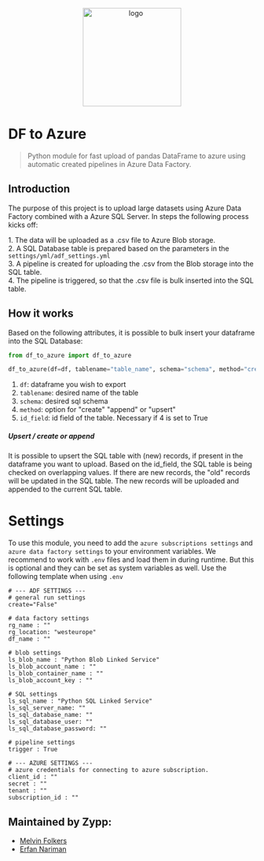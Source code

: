 <p align="center"><img alt="logo" src="https://www.zypp.io/static/assets/img/logos/Main logo - White/Zypp - White - JPG.jpg" width="200"></p>

# DF to Azure

> Python module for fast upload of pandas DataFrame to azure using automatic created pipelines in Azure Data Factory.

## Introduction

The purpose of this project is to upload large datasets using Azure Data Factory combined with a Azure SQL Server. 
In steps the following process kicks off:<p>
    1. The data will be uploaded as a .csv file to Azure Blob storage.<br>
    2. A SQL Database table is prepared based on the parameters in the `settings/yml/adf_settings.yml`<br>
    3. A pipeline is created for uploading the .csv from the Blob storage into the SQL table.<br>
    4. The pipeline is triggered, so that the .csv file is bulk inserted into the SQL table.<br>

## How it works

Based on the following attributes, it is possible to bulk insert your dataframe into the SQL Database:

```python
from df_to_azure import df_to_azure

df_to_azure(df=df, tablename="table_name", schema="schema", method="create", id_field="col_a")
```

1. `df`: dataframe you wish to export
2. `tablename`: desired name of the table 
3. `schema`: desired sql schema
4. `method`: option for "create" "append" or "upsert"
5. `id_field`: id field of the table. Necessary if 4 is set to True

##### Upsert / create or append
It is possible to upsert the SQL table with (new) records, if present in the dataframe you want to upload.
Based on the id_field, the SQL table is being checked on overlapping values.
If there are new records, the "old" records will be updated in the SQL table.
The new records will be uploaded and appended to the current SQL table.

# Settings
To use this module, you need to add the `azure subscriptions settings` and `azure data factory settings` to your environment variables.
We recommend to work with `.env` files and load them in during runtime. But this is optional and they can be set as system variables as well.
Use the following template when using `.env`

```text
# --- ADF SETTINGS ---
# general run settings
create="False"

# data factory settings
rg_name : ""
rg_location: "westeurope"
df_name : ""

# blob settings
ls_blob_name : "Python Blob Linked Service"
ls_blob_account_name : ""
ls_blob_container_name : ""
ls_blob_account_key : ""

# SQL settings
ls_sql_name : "Python SQL Linked Service"
ls_sql_server_name: ""
ls_sql_database_name: ""
ls_sql_database_user: ""
ls_sql_database_password: ""

# pipeline settings
trigger : True

# --- AZURE SETTINGS ---
# azure credentials for connecting to azure subscription.
client_id : ""
secret : ""
tenant : ""
subscription_id : ""
```

## Maintained by Zypp:
- [Melvin Folkers](https://github.com/melvinfolkers)
- [Erfan Nariman](https://github.com/erfannariman)
